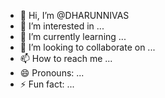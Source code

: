 - 👋 Hi, I’m @DHARUNNIVAS
- 👀 I’m interested in ...
- 🌱 I’m currently learning ...
- 💞️ I’m looking to collaborate on ...
- 📫 How to reach me ...
- 😄 Pronouns: ...
- ⚡ Fun fact: ...

<!---
DHARUNNIVAS/DHARUNNIVAS is a ✨ special ✨ repository because its `README.md` (this file) appears on your GitHub profile.
You can click the Preview link to take a look at your changes.
--->
